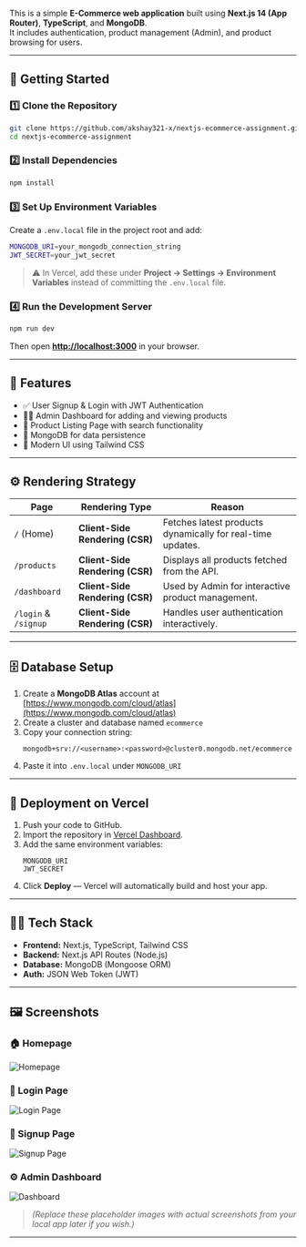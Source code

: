 

This is a simple **E-Commerce web application** built using **Next.js 14 (App Router)**, **TypeScript**, and **MongoDB**.  
It includes authentication, product management (Admin), and product browsing for users.

---

## 🚀 Getting Started

### 1️⃣ Clone the Repository
```bash
git clone https://github.com/akshay321-x/nextjs-ecommerce-assignment.git
cd nextjs-ecommerce-assignment
```

### 2️⃣ Install Dependencies
```bash
npm install
```

### 3️⃣ Set Up Environment Variables
Create a `.env.local` file in the project root and add:
```bash
MONGODB_URI=your_mongodb_connection_string
JWT_SECRET=your_jwt_secret
```

> ⚠️ In Vercel, add these under **Project → Settings → Environment Variables** instead of committing the `.env.local` file.

### 4️⃣ Run the Development Server
```bash
npm run dev
```

Then open **[http://localhost:3000](http://localhost:3000)** in your browser.

---

## 🧩 Features
- ✅ User Signup & Login with JWT Authentication  
- 🧑‍💻 Admin Dashboard for adding and viewing products  
- 🛒 Product Listing Page with search functionality  
- 💾 MongoDB for data persistence  
- 🎨 Modern UI using Tailwind CSS  

---

## ⚙️ Rendering Strategy

| Page | Rendering Type | Reason |
|------|----------------|--------|
| `/` (Home) | **Client-Side Rendering (CSR)** | Fetches latest products dynamically for real-time updates. |
| `/products` | **Client-Side Rendering (CSR)** | Displays all products fetched from the API. |
| `/dashboard` | **Client-Side Rendering (CSR)** | Used by Admin for interactive product management. |
| `/login` & `/signup` | **Client-Side Rendering (CSR)** | Handles user authentication interactively. |

---

## 🗄️ Database Setup

1. Create a **MongoDB Atlas** account at [https://www.mongodb.com/cloud/atlas](https://www.mongodb.com/cloud/atlas)
2. Create a cluster and database named `ecommerce`
3. Copy your connection string:
   ```
   mongodb+srv://<username>:<password>@cluster0.mongodb.net/ecommerce
   ```
4. Paste it into `.env.local` under `MONGODB_URI`

---

## 🚀 Deployment on Vercel

1. Push your code to GitHub.
2. Import the repository in [Vercel Dashboard](https://vercel.com/).
3. Add the same environment variables:
   ```
   MONGODB_URI
   JWT_SECRET
   ```
4. Click **Deploy** — Vercel will automatically build and host your app.

---

## 👨‍💻 Tech Stack
- **Frontend:** Next.js, TypeScript, Tailwind CSS  
- **Backend:** Next.js API Routes (Node.js)  
- **Database:** MongoDB (Mongoose ORM)  
- **Auth:** JSON Web Token (JWT)  

---

## 🖼️ Screenshots

### 🏠 Homepage
![Homepage](https://via.placeholder.com/800x400?text=Homepage)

### 🔑 Login Page
![Login Page](https://via.placeholder.com/800x400?text=Login+Page)

### 🧾 Signup Page
![Signup Page](https://via.placeholder.com/800x400?text=Signup+Page)

### ⚙️ Admin Dashboard
![Dashboard](https://via.placeholder.com/800x400?text=Admin+Dashboard)

> *(Replace these placeholder images with actual screenshots from your local app later if you wish.)*

---

